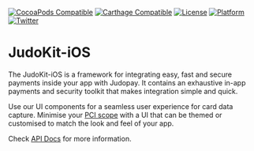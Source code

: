 [![CocoaPods Compatible](https://img.shields.io/cocoapods/v/JudoKit-iOS.svg)](https://cocoapods.org/pods/JudoKit-iOS)
[![Carthage Compatible](https://img.shields.io/badge/Carthage-compatible-4BC51D.svg)](https://github.com/Carthage/Carthage)
[![License](https://img.shields.io/cocoapods/l/JudoKit-iOS.svg)](http://http://cocoadocs.org/docsets/JudoKit-iOS)
[![Platform](https://img.shields.io/cocoapods/p/JudoKit-iOS.svg)](http://http://cocoadocs.org/docsets/JudoKit-iOS)
[![Twitter](https://img.shields.io/badge/twitter-@JudoPayments-orange.svg)](http://twitter.com/JudoPayments)

# JudoKit-iOS

The JudoKit-iOS is a framework for integrating easy, fast and secure payments inside your app with Judopay. It contains an exhaustive in-app payments and security toolkit that makes integration simple and quick.

Use our UI components for a seamless user experience for card data capture. Minimise your [PCI scope](https://www.pcisecuritystandards.org/pci_security/completing_self_assessment) with a UI that can be themed or customised to match the look and feel of your app.


Check [API Docs](https://docs.judopay.com/) for more information.
